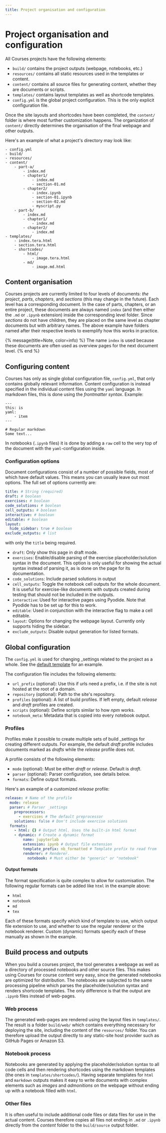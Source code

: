 ```yaml
---
title: Project organisation and configuration
---
```


# Project organisation and configuration

All Courses projects have the following elements:
- `build/` contains the project outputs (webpage, notebooks, etc.)
- `resources/` contains all static resources used in the templates or content.
- `content/` contains all source files for generating content, whether they are documents or scripts.
- `templates/` contains layout templates as well as shortcode templates.
- `config.yml` is the global project configuration. This is the only explicit configuration file.

Once the site layouts and shortcodes have been completed, the `content/` folder is where most further customization happens. The organization of `content/` directly determines the organisation of the final webpage and other outputs.

Here's an example of what a project's directory may look like:
```plain
- config.yml
- build/
- resources/
- content/
    - part-a/
        - index.md
        - chapter1/
            - index.md
            - section-01.md
        - chapter2/
            - index.ipynb
            - section-01.ipynb
            - section-02.md
            - myscript.py
    - part-b/
        - index.md
        - chapter1/
            - index.md
        - chapter2/
            - index.md
- templates/
    - index.tera.html
    - section.tera.html
    - shortcodes/
        - html/
            - image.tera.html
        - md/
            - image.md.html
```

## Content organisation

Courses projects are currently limited to four levels of documents: *the project*, *parts*, *chapters*, and *sections* (this may change in the future). Each level has a corresponding document. In the case of parts, chapters, or an entire project, these documents are always named `index` (and then either the `.md` or `.ipynb` extension) inside the corresponding level folder. Since *sections* do not have children, they are placed on the same level as chapter documents but with arbitrary names. The above example have folders named after their respective levels to exemplify how this works in practice. 

{% message(title=Note, color=info) %}
The name `index` is used because these documents are often used as overview pages for the next document level. 
{% end %}

## Configuring content
Courses has only as single global configuration file, `config.yml`, that only contains globally relevant information. Content configuration is instead specified in the individual content files using the `yaml` language. In markdown  files, this is done using the *frontmatter syntax*. Example:

```plain
---
this: is
yaml:
    - item
---

# Regular markdown
Some text...
```

In notebooks (`.ipynb` files) it is done by adding a `raw` cell to the very top of the document with the `yaml`-configuration inside.

### Configuration options 
Document configurations consist of a number of possible fields, most of which have default values. This means you can usually leave out most options. The full set of options currently are:
```yaml
title: # String (required)
draft: # boolean
exercises: # boolean
code_solutions: # boolean
cell_outputs: # boolean
interactive: # boolean
editable: # boolean
layout:
  hide_sidebar: true # boolean
exclude_outputs: # list
```
with only the `title` being required.

- `draft`: Only show this page in draft mode.
- `exercises`: Enable/disable parsing of the exercise placeholder/solution syntax in the document. This option is only useful for showing the actual syntax instead of parsing it, as is done on the page for its documentation.
- `code_solutions`: Include parsed solutions in output
- `cell_outputs`: Toggle the notebook cell outputs for the whole document. It is useful for exercise-like documents with outputs created during testing that should not be included in the outputs.
- `interactive`: Used for interactive pages using Pyodide. Note that Pyodide has to be set up for this to work.
- `editable`: Used in conjunction with the interactive flag to make a cell editable.
- `layout`: Options for changing the webpage layout. Currently only supports hiding the sidebar.
- `exclude_outputs`: Disable output generation for listed formats.

## Global configuration
The `config.yml` is used for changing _settings related to the project as a whole. See the [default template](https://github.com/coursesproject/courses-template-default) 
for an example.

The configuration file includes the following elements:
- `url_prefix` (optional): Use this if urls need a prefix, i.e. if the site is not hosted at the root of a domain.
- `repository` (optional): Path to the site's repository.
- `profiles` (optional): A list of build profiles. If left empty, default *release* and *draft* profiles are created.
- `scripts` (optional): Define scripts similar to how *npm* works. 
- `notebook_meta`: Metadata that is copied into every notebook output.


### Profiles
Profiles make it possible to create multiple sets of build _settings for creating different outputs. For example, the 
default *draft* profile includes documents marked as *drafts* while the *release* profile does not. 

A profile consists of the following elements:
- `mode` (optional): Must be either *draft* or *release*. Default is *draft*.
- `parser` (optional): Parser configuration, see details below.
- `formats`: Define output formats.

Here's an example of a customized *release* profile:
```yml
release: # Name of the profile
  mode: release
  parser: # Parser _settings
    preprocessors:
      - exercises # The default preprocessor
    solutions: false # Don't include exercise solutions
  formats:
    - html: {} # Output html. Uses the built-in html format
    - dynamic: # Create a dynamic format
        name: jupyterlab
        extension: ipynb # Output file extension
        template_prefix: nb_formatted # Template prefix to read from
        renderer: # Renderer.
          notebook: # Must either be "generic" or "notebook"
```

#### Output formats
The format specification is quite complex to allow for customisation. The following regular formats can be added like 
`html` in the example above:

- `html`
- `notebook`
- `md`
- `tex`

Each of these formats specify which kind of template to use, which output file extension to use, and whether to use the 
regular renderer or the notebook renderer. Custom (dynamic) formats specify each of these manually as shown in the 
example.


## Build process and outputs
When you build a courses project, the tool generates a webpage as well as a directory of processed notebooks and other source files. This makes using Courses for course content very easy, since the generated notebooks are optimized for distribution. The notebooks are subjected to the same processing pipeline which parses the placeholder/solution syntax and renders shortcode templates. The only difference is that the output are `.ipynb` files instead of web-pages.

### Web process
The generated web-pages are rendered using the layout files in `templates/`. The result is a folder `build/web/` which contains everything necessary for deploying the site, including the content of the `resources/` folder. You can therefore upload the output directly to any static-site host provider such as GitHub Pages or Amazon S3. 

### Notebook process
Notebooks are generated by applying the placeholder/solution syntax to all code cells and then rendering shortcodes using the markdown templates (the ones in `templates/shortcodes/`). Having separate templates for `html` and `markdown` outputs makes it easy to write documents with complex elements such as *images* and *admonitions* on the webpage without ending up with a notebook filled with `html`. 


### Other files
It is often useful to include additional code files or data files for use in the actual content. Courses therefore copies all files not ending in `.md` or `.ipynb` directly from the *content* folder to the `build/source` output folder.


